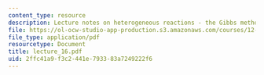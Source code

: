 ```yaml
---
content_type: resource
description: Lecture notes on heterogeneous reactions - the Gibbs method.
file: https://ol-ocw-studio-app-production.s3.amazonaws.com/courses/12-480-thermodynamics-for-geoscientists-fall-2006/2ffc41a9f3c2441e793383a7249222f6_lecture_16.pdf
file_type: application/pdf
resourcetype: Document
title: lecture_16.pdf
uid: 2ffc41a9-f3c2-441e-7933-83a7249222f6
---
```

